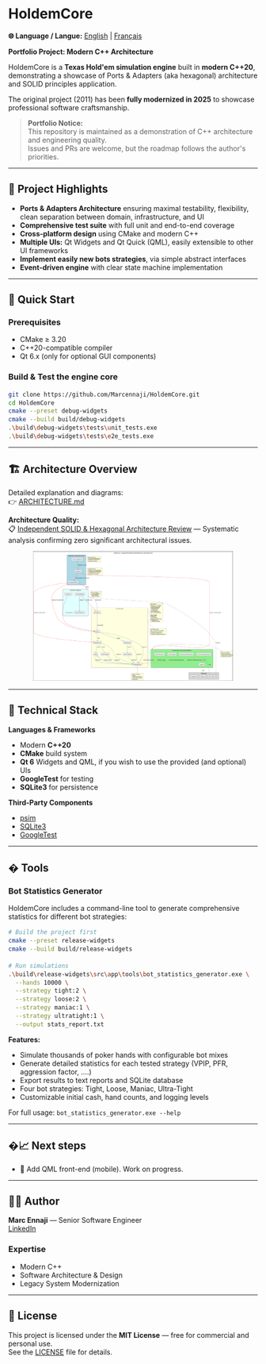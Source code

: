 # HoldemCore

**🌐 Language / Langue:** [English](README.md) | [Français](README_fr.md)

**Portfolio Project: Modern C++ Architecture**

HoldemCore is a **Texas Hold'em simulation engine** built in **modern C++20**, demonstrating a showcase of
Ports & Adapters (aka hexagonal) architecture and SOLID principles application.

The original project (2011) has been **fully modernized in 2025** to showcase professional software craftsmanship.

> **Portfolio Notice:**  
> This repository is maintained as a demonstration of C++ architecture and engineering quality.  
> Issues and PRs are welcome, but the roadmap follows the author's priorities.

---

## 🎯 Project Highlights

- **Ports & Adapters Architecture** ensuring maximal testability, flexibility, clean separation between domain, infrastructure, and UI
- **Comprehensive test suite** with full unit and end-to-end coverage
- **Cross-platform design** using CMake and modern C++
- **Multiple UIs:** Qt Widgets and Qt Quick (QML), easily extensible to other UI frameworks
- **Implement easily new bots strategies**, via simple abstract interfaces
- **Event-driven engine** with clear state machine implementation

---

## 🚀 Quick Start

### Prerequisites
- CMake ≥ 3.20
- C++20-compatible compiler
- Qt 6.x (only for optional GUI components)

### Build & Test the engine core
```bash
git clone https://github.com/Marcennaji/HoldemCore.git
cd HoldemCore
cmake --preset debug-widgets
cmake --build build/debug-widgets
.\build\debug-widgets\tests\unit_tests.exe
.\build\debug-widgets\tests\e2e_tests.exe
```

---

## 🏗️ Architecture Overview

Detailed explanation and diagrams:  
👉 [ARCHITECTURE.md](doc/ARCHITECTURE.md)

**Architecture Quality:**  
📋 [Independent SOLID & Hexagonal Architecture Review](doc/ARCHITECTURE_REVIEW.md) — Systematic analysis confirming zero significant architectural issues.

<p align="center">
  <img src="doc/architecture.png" alt="Ports & Adapters (hexagonal) architecture Diagram" width="80%">
</p>

---

## 🧰 Technical Stack

**Languages & Frameworks**
- Modern **C++20**
- **CMake** build system
- **Qt 6** Widgets and QML, if you wish to use the provided (and optional) UIs
- **GoogleTest** for testing
- **SQLite3** for persistence

**Third-Party Components**
- [psim](https://github.com/christophschmalhofer/poker/tree/master/XPokerEval/XPokerEval.PokerSim)
- [SQLite3](https://www.sqlite.org/)
- [GoogleTest](https://github.com/google/googletest)

---

## �️ Tools

### Bot Statistics Generator

HoldemCore includes a command-line tool to generate comprehensive statistics for different bot strategies:

```bash
# Build the project first
cmake --preset release-widgets
cmake --build build/release-widgets

# Run simulations
.\build\release-widgets\src\app\tools\bot_statistics_generator.exe \
  --hands 10000 \
  --strategy tight:2 \
  --strategy loose:2 \
  --strategy maniac:1 \
  --strategy ultratight:1 \
  --output stats_report.txt
```

**Features:**
- Simulate thousands of poker hands with configurable bot mixes
- Generate detailed statistics for each tested strategy (VPIP, PFR, aggression factor, ....)
- Export results to text reports and SQLite database
- Four bot strategies: Tight, Loose, Maniac, Ultra-Tight
- Customizable initial cash, hand counts, and logging levels

For full usage: `bot_statistics_generator.exe --help`

---

## �📈 Next steps

- 🧠 Add QML front-end (mobile). Work on progress.

---

## 👨‍💻 Author

**Marc Ennaji** — Senior Software Engineer  
[LinkedIn](https://www.linkedin.com/in/marcennaji/)

### Expertise
- Modern C++
- Software Architecture & Design
- Legacy System Modernization

---

## 📄 License

This project is licensed under the **MIT License** — free for commercial and personal use.  
See the [LICENSE](LICENSE) file for details.



